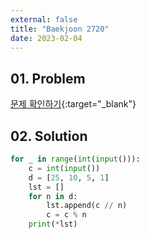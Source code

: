 ```yaml
---
external: false
title: "Baekjoon 2720"
date: 2023-02-04
---
```


## 01. Problem

[문제 확인하기](https://www.acmicpc.net/problem/2720){:target="_blank"}

## 02. Solution

```Python
for _ in range(int(input())):
    c = int(input())
    d = [25, 10, 5, 1]
    lst = []
    for n in d:
        lst.append(c // n)
        c = c % n
    print(*lst)
```
